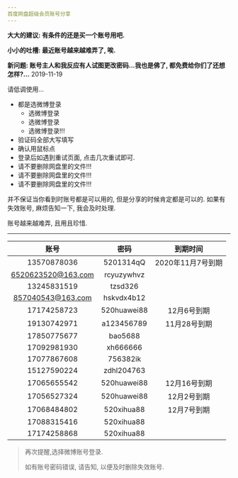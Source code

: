 ```yaml
---
百度网盘超级会员账号分享
---
```


**大大的建议: 有条件的还是买一个账号用吧.**

**小小的吐槽: 最近账号越来越难弄了, 唉.**

**新问题: 账号主人和我反应有人试图更改密码...我也是佛了, 都免费给你们了还想怎样?...**        2019-11-19

请低调使用...

- 都是选微博登录
    - 选微博登录
    - 选微博登录
    - 选微博登录!!!
- 验证码全部大写填写
- 确认用鼠标点
- 登录后如遇到重试页面, 点击几次重试即可.
- 请不要删除网盘里的文件!!!
- 请不要删除网盘里的文件!!!
- 请不要删除网盘里的文件!!!

并不保证当你看到时账号都是可以用的, 但是分享的时候肯定都是可以的. 
如果有失效账号, 麻烦告知一下, 我会及时处理.

账号越来越难弄, 且用且珍惜.

------



|       账号        |       密码       | 到期时间 |
| :---------------: | :--------------: | :------: |
| 13570878036 | 5201314qQ | 2020年11月7号到期 |
| 6520623520@163.com | rcyuzywhvz |  |
| 13245831519 | tzsd326 |  |
| 857040543@163.com | hskvdx4b12 |  |
| 17174258723 | 520huawei88 | 12月6号到期 |
| 19130742971 | a123456789 | 11月28号到期 |
| 17850775677 | bao5688 |  |
| 17092981930 | xh666666 |  |
| 17077867608 | 756382ik |  |
| 15127590224 | zdhl204763 |  |
| 17065655542 | 520huawei88 | 12月16号到期 |
| 17056527324 | 520huawei88 | 12月2号到期 |
| 17068484802 | 520xihua88 | 12月7号到期 |
| 17088315416 | 520xihua88 |  |
| 17174258868 | 520xihua88 |  |


>  再次提醒,选择微博账号登录.
>
>  如有账号密码错误, 请告知, 以便及时删除失效账号.